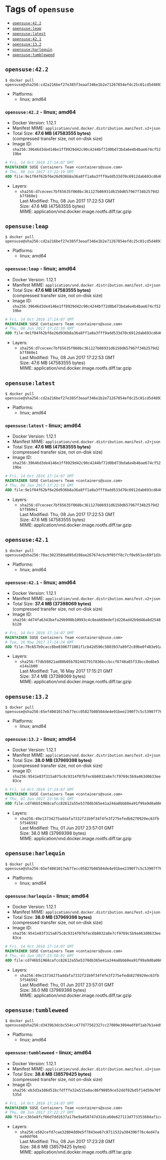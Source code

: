 <!-- THIS FILE IS GENERATED VIA './update-remote.sh' -->

# Tags of `opensuse`

-	[`opensuse:42.2`](#opensuse422)
-	[`opensuse:leap`](#opensuseleap)
-	[`opensuse:latest`](#opensuselatest)
-	[`opensuse:42.1`](#opensuse421)
-	[`opensuse:13.2`](#opensuse132)
-	[`opensuse:harlequin`](#opensuseharlequin)
-	[`opensuse:tumbleweed`](#opensusetumbleweed)

## `opensuse:42.2`

```console
$ docker pull opensuse@sha256:cd2a216bef27e385f3eaaf346e1b2e71267854efdc25c01cd5d4893d0763cc32
```

-	Platforms:
	-	linux; amd64

### `opensuse:42.2` - linux; amd64

-	Docker Version: 1.12.1
-	Manifest MIME: `application/vnd.docker.distribution.manifest.v2+json`
-	Total Size: **47.6 MB (47583555 bytes)**  
	(compressed transfer size, not on-disk size)
-	Image ID: `sha256:39646d3de4146e1ff8929d42c90c4244bf72d0bd73bda6e4b4bae674cf5219be`

```dockerfile
# Fri, 14 Oct 2016 17:14:07 GMT
MAINTAINER SUSE Containers Team <containers@suse.com>
# Thu, 08 Jun 2017 17:22:19 GMT
ADD file:9e1f04f62bf6e26d936b8a36a8ff1a8a3fff9add533d70c6912dab693cd64642 in / 
```

-	Layers:
	-	`sha256:d7ceceec7bf65635f060bc361127b06931d6150d657967f34b2579d2b7f860e1`  
		Last Modified: Thu, 08 Jun 2017 17:22:53 GMT  
		Size: 47.6 MB (47583555 bytes)  
		MIME: application/vnd.docker.image.rootfs.diff.tar.gzip

## `opensuse:leap`

```console
$ docker pull opensuse@sha256:cd2a216bef27e385f3eaaf346e1b2e71267854efdc25c01cd5d4893d0763cc32
```

-	Platforms:
	-	linux; amd64

### `opensuse:leap` - linux; amd64

-	Docker Version: 1.12.1
-	Manifest MIME: `application/vnd.docker.distribution.manifest.v2+json`
-	Total Size: **47.6 MB (47583555 bytes)**  
	(compressed transfer size, not on-disk size)
-	Image ID: `sha256:39646d3de4146e1ff8929d42c90c4244bf72d0bd73bda6e4b4bae674cf5219be`

```dockerfile
# Fri, 14 Oct 2016 17:14:07 GMT
MAINTAINER SUSE Containers Team <containers@suse.com>
# Thu, 08 Jun 2017 17:22:19 GMT
ADD file:9e1f04f62bf6e26d936b8a36a8ff1a8a3fff9add533d70c6912dab693cd64642 in / 
```

-	Layers:
	-	`sha256:d7ceceec7bf65635f060bc361127b06931d6150d657967f34b2579d2b7f860e1`  
		Last Modified: Thu, 08 Jun 2017 17:22:53 GMT  
		Size: 47.6 MB (47583555 bytes)  
		MIME: application/vnd.docker.image.rootfs.diff.tar.gzip

## `opensuse:latest`

```console
$ docker pull opensuse@sha256:cd2a216bef27e385f3eaaf346e1b2e71267854efdc25c01cd5d4893d0763cc32
```

-	Platforms:
	-	linux; amd64

### `opensuse:latest` - linux; amd64

-	Docker Version: 1.12.1
-	Manifest MIME: `application/vnd.docker.distribution.manifest.v2+json`
-	Total Size: **47.6 MB (47583555 bytes)**  
	(compressed transfer size, not on-disk size)
-	Image ID: `sha256:39646d3de4146e1ff8929d42c90c4244bf72d0bd73bda6e4b4bae674cf5219be`

```dockerfile
# Fri, 14 Oct 2016 17:14:07 GMT
MAINTAINER SUSE Containers Team <containers@suse.com>
# Thu, 08 Jun 2017 17:22:19 GMT
ADD file:9e1f04f62bf6e26d936b8a36a8ff1a8a3fff9add533d70c6912dab693cd64642 in / 
```

-	Layers:
	-	`sha256:d7ceceec7bf65635f060bc361127b06931d6150d657967f34b2579d2b7f860e1`  
		Last Modified: Thu, 08 Jun 2017 17:22:53 GMT  
		Size: 47.6 MB (47583555 bytes)  
		MIME: application/vnd.docker.image.rootfs.diff.tar.gzip

## `opensuse:42.1`

```console
$ docker pull opensuse@sha256:70ac302358da095d198ae267674cbc9f05ff8c7cf0e951ec69f1d3c29f60d633
```

-	Platforms:
	-	linux; amd64

### `opensuse:42.1` - linux; amd64

-	Docker Version: 1.12.1
-	Manifest MIME: `application/vnd.docker.distribution.manifest.v2+json`
-	Total Size: **37.4 MB (37398069 bytes)**  
	(compressed transfer size, not on-disk size)
-	Image ID: `sha256:4d74fa6343befa29b998b10993c4c8ea669edef1d226ad42b9d46a8d2548b120`

```dockerfile
# Fri, 14 Oct 2016 17:14:07 GMT
MAINTAINER SUSE Containers Team <containers@suse.com>
# Tue, 16 May 2017 17:14:24 GMT
ADD file:79c657b9cacc8be8306771081f1cb42d596c5803937a89f2c89be0f483e91a78 in / 
```

-	Layers:
	-	`sha256:f7db50821ad80b05b702445791f836bccbccf6748a85f33bcc8e6be5e14a1b00`  
		Last Modified: Tue, 16 May 2017 17:15:21 GMT  
		Size: 37.4 MB (37398069 bytes)  
		MIME: application/vnd.docker.image.rootfs.diff.tar.gzip

## `opensuse:13.2`

```console
$ docker pull opensuse@sha256:65ef4081017eb77ecc05827b08584de4e91bee2390f7c5c53907f7619ddc78cb
```

-	Platforms:
	-	linux; amd64

### `opensuse:13.2` - linux; amd64

-	Docker Version: 1.12.1
-	Manifest MIME: `application/vnd.docker.distribution.manifest.v2+json`
-	Total Size: **38.0 MB (37969398 bytes)**  
	(compressed transfer size, not on-disk size)
-	Image ID: `sha256:9541e83f315a875c8c9314f07bfec6b8032a8e7cf9769c5b9a463d0633ee83ce`

```dockerfile
# Fri, 14 Oct 2016 17:14:07 GMT
MAINTAINER SUSE Containers Team <containers@suse.com>
# Thu, 01 Jun 2017 23:56:01 GMT
ADD file:cd746b51968cafcc82612a55e5370db365e41a244a8bb60ea91f99a9d0a0662c in / 
```

-	Layers:
	-	`sha256:49e13734275addafa7332f21b9f34f4fe3f275efedb8270929ec63fb5f546592`  
		Last Modified: Thu, 01 Jun 2017 23:57:01 GMT  
		Size: 38.0 MB (37969398 bytes)  
		MIME: application/vnd.docker.image.rootfs.diff.tar.gzip

## `opensuse:harlequin`

```console
$ docker pull opensuse@sha256:65ef4081017eb77ecc05827b08584de4e91bee2390f7c5c53907f7619ddc78cb
```

-	Platforms:
	-	linux; amd64

### `opensuse:harlequin` - linux; amd64

-	Docker Version: 1.12.1
-	Manifest MIME: `application/vnd.docker.distribution.manifest.v2+json`
-	Total Size: **38.0 MB (37969398 bytes)**  
	(compressed transfer size, not on-disk size)
-	Image ID: `sha256:9541e83f315a875c8c9314f07bfec6b8032a8e7cf9769c5b9a463d0633ee83ce`

```dockerfile
# Fri, 14 Oct 2016 17:14:07 GMT
MAINTAINER SUSE Containers Team <containers@suse.com>
# Thu, 01 Jun 2017 23:56:01 GMT
ADD file:cd746b51968cafcc82612a55e5370db365e41a244a8bb60ea91f99a9d0a0662c in / 
```

-	Layers:
	-	`sha256:49e13734275addafa7332f21b9f34f4fe3f275efedb8270929ec63fb5f546592`  
		Last Modified: Thu, 01 Jun 2017 23:57:01 GMT  
		Size: 38.0 MB (37969398 bytes)  
		MIME: application/vnd.docker.image.rootfs.diff.tar.gzip

## `opensuse:tumbleweed`

```console
$ docker pull opensuse@sha256:d3439b3dcbc554cc477d77562327cc27009e3894edf8f1ab7b1e4d954968d424
```

-	Platforms:
	-	linux; amd64

### `opensuse:tumbleweed` - linux; amd64

-	Docker Version: 1.12.1
-	Manifest MIME: `application/vnd.docker.distribution.manifest.v2+json`
-	Total Size: **38.6 MB (38579425 bytes)**  
	(compressed transfer size, not on-disk size)
-	Image ID: `sha256:eb3d3a186d51bcfdfffe32e515a0ac86f98059ce52ddf82bd5f14d50e70f535d`

```dockerfile
# Fri, 14 Oct 2016 17:14:07 GMT
MAINTAINER SUSE Containers Team <containers@suse.com>
# Thu, 08 Jun 2017 17:22:27 GMT
ADD file:c3b5e8fcf06d7dd1637a17be9a458747d31dca60e627113d773353684af1cc73 in / 
```

-	Layers:
	-	`sha256:e582cefd7cae32804dd0e5f7843ee67c8711532a384396f76c4ed47aea9ddf66`  
		Last Modified: Thu, 08 Jun 2017 17:23:28 GMT  
		Size: 38.6 MB (38579425 bytes)  
		MIME: application/vnd.docker.image.rootfs.diff.tar.gzip
